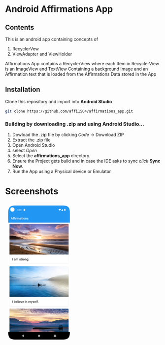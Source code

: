 # Android Affirmations App
<h2>Contents</h2>

This is an android app containing concepts of
1. RecyclerVew
1. ViewAdapter and ViewHolder

Affirmations App contains a RecyclerView where each Item in RecyclerView is an ImageView and TextView Containing a background Image and an Affirmation text that is loaded from the Affirmations Data stored in the App


## Installation
Clone this repository and import into **Android Studio**
```bash
git clone https://github.com/affi1504/affirmations_app.git
```

<h3>Building by downloading .zip and using Android Studio...</h3>

1. Dowload the .zip file by clicking *Code* -> Download ZIP
1. Extract the .zip file
1. Open Android Studio
1. select *Open*
1. Select the **affirmations_app** directory.
1. Ensure the Project gets build and in case the IDE asks to sync *click* **Sync Now**.
1. Run the App using a Physical device or Emulator

# Screenshots
[<img src="screenshots/Screenshot_1.png" align="left"
width="200" hspace="10" vspace="10">](screenshots/Screenshot_1.png)
